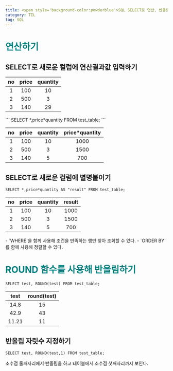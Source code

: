 ```yaml
---
title: <span style='background-color:powderblue'>SQL SELECT로 연산, 반올림하기</span>
category: TIL
tag: SQL
---
```

# <span style='color:teal'>연산하기</span>
## SELECT로 새로운 컬럼에 연산결과값 입력하기

<center>

|no|price|quantity|
|:---:|:---:|:---:|
|1|100|10|
|2|500|3|
|3|140|29|

</center>
```
SELECT *,price*quantity FROM test_table;
```
<center>

|no|price|quantity|price*quantity|
|:---:|:---:|:---:|:---:|
|1|100|10|1000|
|2|500|3|1500|
|3|140|5|700|

</center>


## SELECT로 새로운 컬럼에 별명붙이기
```
SELECT *,price*quantity AS "result" FROM test_table; 
```
<center>

|no|price|quantity|result|
|:---:|:---:|:---:|:---:|
|1|100|10|1000|
|2|500|3|1500|
|3|140|5|700|

</center>
- `WHERE`을 함께 사용해 조건을 만족하는 행만 찾아 조회할 수 있다. 
- `ORDER BY`를 함께 사용해 정렬할 수 있다.

# <span style='color:teal'>ROUND 함수를 사용해 반올림하기</span>
```
SELECT test, ROUND(test) FROM test_table;
```
<center>

|test|round(test)|
|:--:|:--:|
|14.8|15|
|42.9|43|
|11.21|11|

</center>

## 반올림 자릿수 지정하기
```
SELECT test, ROUND(test,1) FROM test_table;
```
소수점 둘째자리에서 반올림을 하고 테이블에서 소수점 첫째자리까지 보인다.